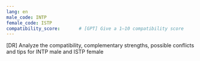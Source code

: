 ```yaml
---
lang: en
male_code: INTP
female_code: ISTP
compatibility_score:       # [GPT] Give a 1–10 compatibility score
---
```


[DR] Analyze the compatibility, complementary strengths, possible conflicts and tips for INTP male and ISTP female

